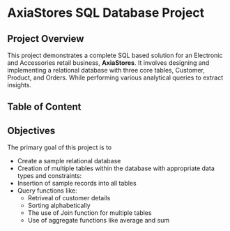 # AxiaStores SQL Database Project

## Project Overview
This project demonstrates a complete SQL based solution for an Electronic and Accessories retail business, **AxiaStores**. It involves designing and implementing a relational database with three core tables, Customer, Product, and Orders. While performing various analytical queries to extract insights.


## Table of Content



## Objectives
The primary goal of this project is to
- Create a sample relational database
- Creation of multiple tables within the database with appropriate data types and constraints:
- Insertion of sample records into all tables
- Query functions like:
    - Retriveal of customer details
    - Sorting alphabetically
    - The use of Join function for multiple tables
    - Use of aggregate functions like average and sum

       

